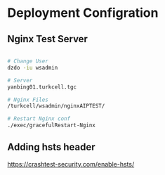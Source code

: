 # Deployment Configration

## Nginx Test Server
````bash

# Change User
dzdo -iu wsadmin

# Server
yanbing01.turkcell.tgc

# Nginx Files
/turkcell/wsadmin/nginxAIPTEST/

# Restart Nginx conf
./exec/gracefulRestart-Nginx

````
## Adding hsts header
https://crashtest-security.com/enable-hsts/